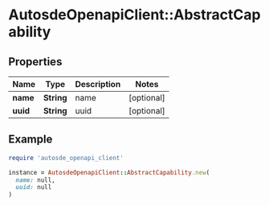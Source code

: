 # AutosdeOpenapiClient::AbstractCapability

## Properties

| Name | Type | Description | Notes |
| ---- | ---- | ----------- | ----- |
| **name** | **String** | name | [optional] |
| **uuid** | **String** | uuid | [optional] |

## Example

```ruby
require 'autosde_openapi_client'

instance = AutosdeOpenapiClient::AbstractCapability.new(
  name: null,
  uuid: null
)
```

